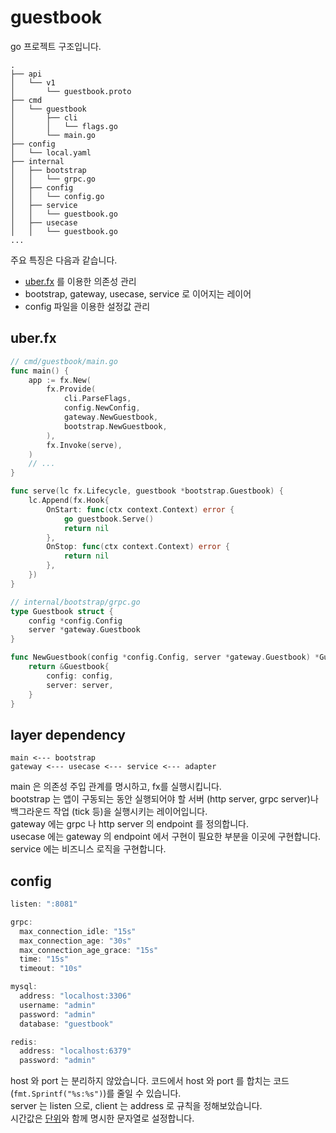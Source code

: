 # guestbook

go 프로젝트 구조입니다.  

```
.
├── api
│   └── v1
│       └── guestbook.proto
├── cmd
│   └── guestbook
│       ├── cli
│       │   └── flags.go
│       └── main.go
├── config
│   └── local.yaml
├── internal
│   ├── bootstrap
│   │   └── grpc.go
│   ├── config
│   │   └── config.go
│   ├── service
│   │   └── guestbook.go
│   ├── usecase
│   │   └── guestbook.go
...
```

주요 특징은 다음과 같습니다.
 - [uber.fx](https://github.com/uber-go/fx) 를 이용한 의존성 관리
 - bootstrap, gateway, usecase, service 로 이어지는 레이어
 - config 파일을 이용한 설정값 관리

## uber.fx

```go
// cmd/guestbook/main.go
func main() {
	app := fx.New(
		fx.Provide(
			cli.ParseFlags,
			config.NewConfig,
			gateway.NewGuestbook,
			bootstrap.NewGuestbook,
		),
		fx.Invoke(serve),
	)
	// ...
}

func serve(lc fx.Lifecycle, guestbook *bootstrap.Guestbook) {
	lc.Append(fx.Hook{
		OnStart: func(ctx context.Context) error {
			go guestbook.Serve()
			return nil
		},
		OnStop: func(ctx context.Context) error {
			return nil
		},
	})
}
```

```go
// internal/bootstrap/grpc.go
type Guestbook struct {
	config *config.Config
	server *gateway.Guestbook
}

func NewGuestbook(config *config.Config, server *gateway.Guestbook) *Guestbook {
	return &Guestbook{
		config: config,
		server: server,
	}
}
```

## layer dependency

```
main <--- bootstrap 
gateway <--- usecase <--- service <--- adapter 
```

main 은 의존성 주입 관계를 명시하고, fx를 실행시킵니다.  
bootstrap 는 앱이 구동되는 동안 실행되어야 할 서버 (http server, grpc server)나 백그라운드 작업 (tick 등)을 실행시키는 레이어입니다.  
gateway 에는 grpc 나 http server 의 endpoint 를 정의합니다.   
usecase 에는 gateway 의 endpoint 에서 구현이 필요한 부분을 이곳에 구현합니다.
service 에는 비즈니스 로직을 구현합니다.

## config

```go
listen: ":8081"

grpc:
  max_connection_idle: "15s"
  max_connection_age: "30s"
  max_connection_age_grace: "15s"
  time: "15s"
  timeout: "10s"

mysql:
  address: "localhost:3306"
  username: "admin"
  password: "admin"
  database: "guestbook"

redis:
  address: "localhost:6379"
  password: "admin"
```

host 와 port 는 분리하지 않았습니다. 코드에서 host 와 port 를 합치는 코드 (`fmt.Sprintf("%s:%s")`)를 줄일 수 있습니다.  
server 는 listen 으로, client 는 address 로 규칙을 정해보았습니다.  
시간값은 [단위](https://github.com/golang/go/blob/6afa0ae4e54ec049f291050b82c2a770bb3644b1/src/time/format.go#L1389)와 함께 명시한 문자열로 설정합니다.  
